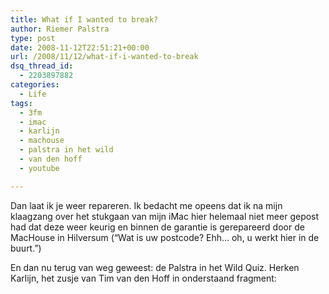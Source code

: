 ```yaml
---
title: What if I wanted to break?
author: Riemer Palstra
type: post
date: 2008-11-12T22:51:21+00:00
url: /2008/11/12/what-if-i-wanted-to-break
dsq_thread_id:
  - 2203897882
categories:
  - Life
tags:
  - 3fm
  - imac
  - karlijn
  - machouse
  - palstra in het wild
  - van den hoff
  - youtube

---
```

Dan laat ik je weer repareren. Ik bedacht me opeens dat ik na mijn klaagzang over het stukgaan van mijn iMac hier helemaal niet meer gepost had dat deze weer keurig en binnen de garantie is gerepareerd door de MacHouse in Hilversum (&#8220;Wat is uw postcode? Ehh&#8230; oh, u werkt hier in de buurt.&#8221;)

En dan nu terug van weg geweest: de Palstra in het Wild Quiz. Herken Karlijn, het zusje van Tim van den Hoff in onderstaand fragment: